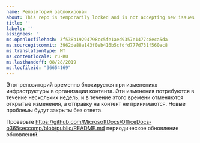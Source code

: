 ```yaml
---
name: Репозиторий заблокирован
about: This repo is temporarily locked and is not accepting new issues.
title: ''
labels: ''
assignees: ''
ms.openlocfilehash: 3f538b19294798cc5fe1aed9357e1477c8eca5da
ms.sourcegitcommit: 3962de88a143f0eb416b5cfdfd777d731f560ec8
ms.translationtype: MT
ms.contentlocale: ru-RU
ms.lasthandoff: 08/28/2019
ms.locfileid: "36654169"
---
```

Этот репозиторий временно блокируется при изменениях инфраструктуры в организации контента. Эти изменения потребуются в течение нескольких недель, и в течение этого времени отменяются открытые изменения, а отправку на контент не принимаются. Новые проблемы будут закрыты без ответа.

Проверьте https://github.com/MicrosoftDocs/OfficeDocs-o365seccomp/blob/public/README.md периодическое обновление обновлений.
